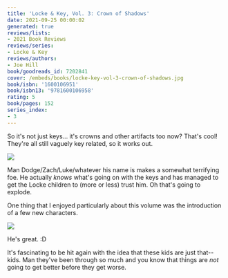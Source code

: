 ```yaml
---
title: 'Locke & Key, Vol. 3: Crown of Shadows'
date: 2021-09-25 00:00:02
generated: true
reviews/lists:
- 2021 Book Reviews
reviews/series:
- Locke & Key
reviews/authors:
- Joe Hill
book/goodreads_id: 7202841
cover: /embeds/books/locke-key-vol-3-crown-of-shadows.jpg
book/isbn: '1600106951'
book/isbn13: '9781600106958'
rating: 5
book/pages: 152
series_index:
- 3
---
```

So it's not just keys... it's crowns and other artifacts too now? That's cool! They're all still vaguely key related, so it works out.  

![](/embeds/books/attachments/locke-and-key-3.2.png)  

<!--more-->

Man Dodge/Zach/Luke/whatever his name is makes a somewhat terrifying foe. He actually *knows* what's going on with the keys and has managed to get the Locke children to (more or less) trust him. Oh that's going to explode.  

One thing that I enjoyed particularly about this volume was the introduction of a few new characters.  

![](/embeds/books/attachments/locke-and-key-3.1.png)   

He's great. :D  

It's fascinating to be hit again with the idea that these kids are just that-- kids. Man they've been through so much and you know that things are *not* going to get better before they get worse.